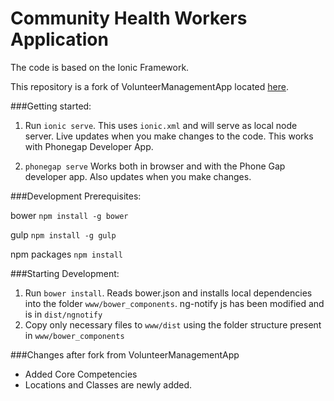 Community Health Workers Application
==========

The code is based on the Ionic Framework.

This repository is a fork of VolunteerManagementApp located [here](https://github.com/DataAnalyticsinStudentHands/VolunteerManagementApp).

###Getting started:

1. Run `ionic serve`. This uses `ionic.xml` and will serve as local node server. Live updates when you make changes to the code. This works with Phonegap Developer App.

2. `phonegap serve`
Works both in browser and with the Phone Gap developer app. Also updates when you make changes.

###Development Prerequisites:

bower `npm install -g bower`

gulp `npm install -g gulp`

npm packages `npm install`

###Starting Development:

1. Run `bower install`. Reads bower.json and installs local dependencies into the folder `www/bower_components`. ng-notify js has been modified and is in `dist/ngnotify`
2. Copy only necessary files to `www/dist` using the folder structure present in `www/bower_components`

###Changes after fork from VolunteerManagementApp
- Added Core Competencies
- Locations and Classes are newly added.
